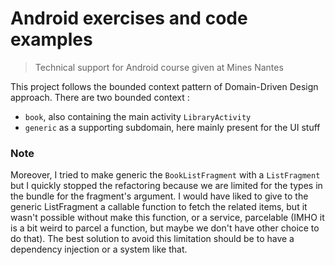 # Android exercises and code examples

> Technical support for Android course given at Mines Nantes

This project follows the bounded context pattern of Domain-Driven Design approach.
There are two bounded context :

- `book`, also containing the main activity `LibraryActivity`
- `generic` as a supporting subdomain, here mainly present for the UI stuff
 
### Note

Moreover, I tried to make generic the `BookListFragment` with a `ListFragment` but I quickly stopped the refactoring because we are limited for the types in the bundle for the fragment's argument. I would have liked to give to the generic ListFragment a callable function to fetch the related items, but it wasn't possible without make this function, or a service, parcelable (IMHO it is a bit weird to parcel a function, but maybe we don't have other choice to do that).
The best solution to avoid this limitation should be to have a dependency injection or a system like that.
